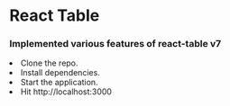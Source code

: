 # React Table

### Implemented various features of react-table v7

<li>Clone the repo.
<li>Install dependencies.
<li>Start the application.
<li>Hit http://localhost:3000

